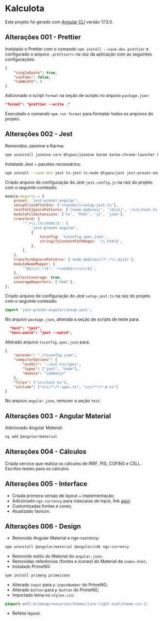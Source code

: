 # Kalculota

Este projeto foi gerado com [Angular CLI](https://github.com/angular/angular-cli) versão 17.3.0.

## Alterações 001 - Prettier

Instalado o Prettier com o comando `npm install --save-dev prettier` e configurado o arquivo `.prettierrc` na raiz da aplicação com as seguintes configurações:

```json
{
    "singleQuote": true,
    "useTabs": false,
    "tabWidth": 4
}
```

Adicionado o script `format` na seção de scripts no arquivo `package.json`:

```json
"format": "prettier --write ."
```

Executado o comando `npm run format` para formatar todos os arquivos do projeto.

## Alterações 002 - Jest

Removidos Jasmine e Karma:

```bash
npm uninstall jasmine-core @types/jasmine karma karma-chrome-launcher karma-coverage karma-jasmine karma-jasmine-html-reporter
```

Instalado Jest + pacotes necessários:

```bash
npm install --save-dev jest ts-jest ts-node @types/jest jest-preset-angular
```

Criado arquivo de configuração do Jest `jest.config.js` na raiz do projeto com o seguinte conteúdo:

```javascript
module.exports = {
    preset: 'jest-preset-angular',
    setupFilesAfterEnv: ['<rootDir>/setup-jest.ts'],
    testPathIgnorePatterns: ['/node_modules/', '/dist/', '/src/test.ts'],
    moduleFileExtensions: ['ts', 'html', 'js', 'json'],
    transform: {
        '^.+\\.(ts|html)$': [
            'jest-preset-angular',
            {
                tsconfig: 'tsconfig.spec.json',
                stringifyContentPathRegex: '\\.html$',
            },
        ],
    },
    transformIgnorePatterns: ['node_modules/(?!.*\\.mjs$)'],
    moduleNameMapper: {
        '^@src/(.*)$': '<rootDir>/src/$1',
    },
    collectCoverage: true,
    coverageReporters: ['html'],
};
```

Criado arquivo de configuração do Jest `setup-jest.ts` na raiz do projeto com o seguinte conteúdo:

```javascript
import 'jest-preset-angular/setup-jest';
```

No arquivo `package.json`, alterada a seção de scripts de teste para:

```json
  "test": "jest",
  "test:watch": "jest --watch",
```

Alterado arquivo `tsconfig.spec.json` para:

```json
{
    "extends": "./tsconfig.json",
    "compilerOptions": {
        "outDir": "./out-tsc/spec",
        "types": ["jest", "node"],
        "module": "commonjs"
    },
    "files": ["src/test.ts"],
    "include": ["src/**/*.spec.ts", "src/**/*.d.ts"]
}
```

No arquivo `angular.json`, remover a seção `test`.

## Alterações 003 - Angular Material

Adicionado Angular Material:

```bash
ng add @angular/material
```

## Alterações 004 - Cálculos

Criada service que realiza os cálculos de IRRF, PIS, COFINS e CSLL. Escritos testes para os cálculos.

## Alterações 005 - Interface

-   Criada primeira versão de layout + implementação;
-   Adicionado `ngx-currency` para máscaras de input, link [aqui](https://www.npmjs.com/package/ngx-currency);
-   Customizadas fontes e cores;
-   Atualizado favicon.

## Alterações 006 - Design

-   Removido Angular Material e ngx-currency:

```bash
npm uninstall @angular/material @angular/cdk ngx-currency
```

-   Removido estilo do Material do `angular.json`;
-   Removidas referências (fontes e ícones) do Material da `index.html`;
-   Instalado PrimeNG:

```bash
npm install primeng primeicons
```

-   Alterado `input` para `p-inputNumber` do PrimeNG;
-   Alterado `button` para `p-button` do PrimeNG;
-   Importado tema no `styles.css`:

```css
@import url('primeng/resources/themes/lara-light-teal/theme.css');
```

-   Refeito layout.
